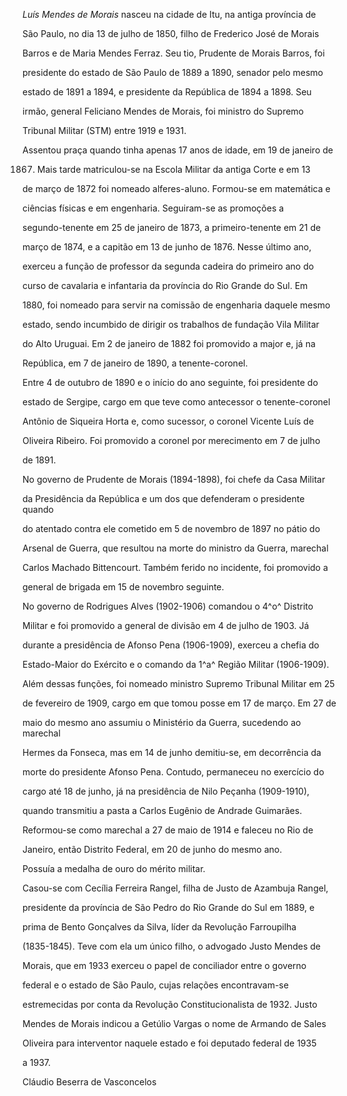 

*Luís Mendes de Morais* nasceu na cidade de Itu, na antiga província de

São Paulo, no dia 13 de julho de 1850, filho de Frederico José de Morais

Barros e de Maria Mendes Ferraz. Seu tio, Prudente de Morais Barros, foi

presidente do estado de São Paulo de 1889 a 1890, senador pelo mesmo

estado de 1891 a 1894, e presidente da República de 1894 a 1898. Seu

irmão, general Feliciano Mendes de Morais, foi ministro do Supremo

Tribunal Militar (STM) entre 1919 e 1931.



Assentou praça quando tinha apenas 17 anos de idade, em 19 de janeiro de

1867. Mais tarde matriculou-se na Escola Militar da antiga Corte e em 13

de março de 1872 foi nomeado alferes-aluno. Formou-se em matemática e

ciências físicas e em engenharia. Seguiram-se as promoções a

segundo-tenente em 25 de janeiro de 1873, a primeiro-tenente em 21 de

março de 1874, e a capitão em 13 de junho de 1876. Nesse último ano,

exerceu a função de professor da segunda cadeira do primeiro ano do

curso de cavalaria e infantaria da província do Rio Grande do Sul. Em

1880, foi nomeado para servir na comissão de engenharia daquele mesmo

estado, sendo incumbido de dirigir os trabalhos de fundação Vila Militar

do Alto Uruguai. Em 2 de janeiro de 1882 foi promovido a major e, já na

República, em 7 de janeiro de 1890, a tenente-coronel.



Entre 4 de outubro de 1890 e o início do ano seguinte, foi presidente do

estado de Sergipe, cargo em que teve como antecessor o tenente-coronel

Antônio de Siqueira Horta e, como sucessor, o coronel Vicente Luís de

Oliveira Ribeiro. Foi promovido a coronel por merecimento em 7 de julho

de 1891.



No governo de Prudente de Morais (1894-1898), foi chefe da Casa Militar

da Presidência da República e um dos que defenderam o presidente quando

do atentado contra ele cometido em 5 de novembro de 1897 no pátio do

Arsenal de Guerra, que resultou na morte do ministro da Guerra, marechal

Carlos Machado Bittencourt. Também ferido no incidente, foi promovido a

general de brigada em 15 de novembro seguinte.



No governo de Rodrigues Alves (1902-1906) comandou o 4^o^ Distrito

Militar e foi promovido a general de divisão em 4 de julho de 1903. Já

durante a presidência de Afonso Pena (1906-1909), exerceu a chefia do

Estado-Maior do Exército e o comando da 1^a^ Região Militar (1906-1909).

Além dessas funções, foi nomeado ministro Supremo Tribunal Militar em 25

de fevereiro de 1909, cargo em que tomou posse em 17 de março. Em 27 de

maio do mesmo ano assumiu o Ministério da Guerra, sucedendo ao marechal

Hermes da Fonseca, mas em 14 de junho demitiu-se, em decorrência da

morte do presidente Afonso Pena. Contudo, permaneceu no exercício do

cargo até 18 de junho, já na presidência de Nilo Peçanha (1909-1910),

quando transmitiu a pasta a Carlos Eugênio de Andrade Guimarães.



Reformou-se como marechal a 27 de maio de 1914 e faleceu no Rio de

Janeiro, então Distrito Federal, em 20 de junho do mesmo ano.



Possuía a medalha de ouro do mérito militar.



Casou-se com Cecília Ferreira Rangel, filha de Justo de Azambuja Rangel,

presidente da província de São Pedro do Rio Grande do Sul em 1889, e

prima de Bento Gonçalves da Silva, líder da Revolução Farroupilha

(1835-1845). Teve com ela um único filho, o advogado Justo Mendes de

Morais, que em 1933 exerceu o papel de conciliador entre o governo

federal e o estado de São Paulo, cujas relações encontravam-se

estremecidas por conta da Revolução Constitucionalista de 1932. Justo

Mendes de Morais indicou a Getúlio Vargas o nome de Armando de Sales

Oliveira para interventor naquele estado e foi deputado federal de 1935

a 1937.



Cláudio Beserra de Vasconcelos




